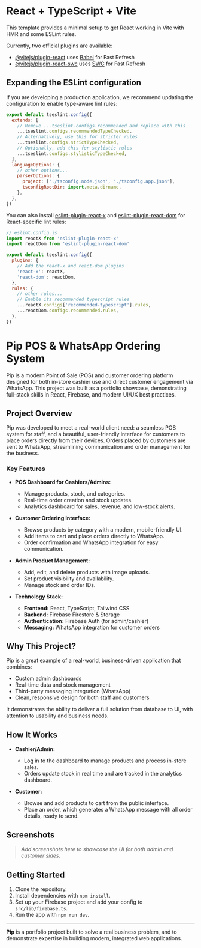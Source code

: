 # React + TypeScript + Vite

This template provides a minimal setup to get React working in Vite with HMR and some ESLint rules.

Currently, two official plugins are available:

- [@vitejs/plugin-react](https://github.com/vitejs/vite-plugin-react/blob/main/packages/plugin-react) uses [Babel](https://babeljs.io/) for Fast Refresh
- [@vitejs/plugin-react-swc](https://github.com/vitejs/vite-plugin-react/blob/main/packages/plugin-react-swc) uses [SWC](https://swc.rs/) for Fast Refresh

## Expanding the ESLint configuration

If you are developing a production application, we recommend updating the configuration to enable type-aware lint rules:

```js
export default tseslint.config({
  extends: [
    // Remove ...tseslint.configs.recommended and replace with this
    ...tseslint.configs.recommendedTypeChecked,
    // Alternatively, use this for stricter rules
    ...tseslint.configs.strictTypeChecked,
    // Optionally, add this for stylistic rules
    ...tseslint.configs.stylisticTypeChecked,
  ],
  languageOptions: {
    // other options...
    parserOptions: {
      project: ['./tsconfig.node.json', './tsconfig.app.json'],
      tsconfigRootDir: import.meta.dirname,
    },
  },
})
```

You can also install [eslint-plugin-react-x](https://github.com/Rel1cx/eslint-react/tree/main/packages/plugins/eslint-plugin-react-x) and [eslint-plugin-react-dom](https://github.com/Rel1cx/eslint-react/tree/main/packages/plugins/eslint-plugin-react-dom) for React-specific lint rules:

```js
// eslint.config.js
import reactX from 'eslint-plugin-react-x'
import reactDom from 'eslint-plugin-react-dom'

export default tseslint.config({
  plugins: {
    // Add the react-x and react-dom plugins
    'react-x': reactX,
    'react-dom': reactDom,
  },
  rules: {
    // other rules...
    // Enable its recommended typescript rules
    ...reactX.configs['recommended-typescript'].rules,
    ...reactDom.configs.recommended.rules,
  },
})
```

# Pip POS & WhatsApp Ordering System

Pip is a modern Point of Sale (POS) and customer ordering platform designed for both in-store cashier use and direct customer engagement via WhatsApp. This project was built as a portfolio showcase, demonstrating full-stack skills in React, Firebase, and modern UI/UX best practices.

## Project Overview

Pip was developed to meet a real-world client need: a seamless POS system for staff, and a beautiful, user-friendly interface for customers to place orders directly from their devices. Orders placed by customers are sent to WhatsApp, streamlining communication and order management for the business.

### Key Features

- **POS Dashboard for Cashiers/Admins:**
  - Manage products, stock, and categories.
  - Real-time order creation and stock updates.
  - Analytics dashboard for sales, revenue, and low-stock alerts.

- **Customer Ordering Interface:**
  - Browse products by category with a modern, mobile-friendly UI.
  - Add items to cart and place orders directly to WhatsApp.
  - Order confirmation and WhatsApp integration for easy communication.

- **Admin Product Management:**
  - Add, edit, and delete products with image uploads.
  - Set product visibility and availability.
  - Manage stock and order IDs.

- **Technology Stack:**
  - **Frontend:** React, TypeScript, Tailwind CSS
  - **Backend:** Firebase Firestore & Storage
  - **Authentication:** Firebase Auth (for admin/cashier)
  - **Messaging:** WhatsApp integration for customer orders

## Why This Project?

Pip is a great example of a real-world, business-driven application that combines:

- Custom admin dashboards
- Real-time data and stock management
- Third-party messaging integration (WhatsApp)
- Clean, responsive design for both staff and customers

It demonstrates the ability to deliver a full solution from database to UI, with attention to usability and business needs.

## How It Works

- **Cashier/Admin:**
  - Log in to the dashboard to manage products and process in-store sales.
  - Orders update stock in real time and are tracked in the analytics dashboard.

- **Customer:**
  - Browse and add products to cart from the public interface.
  - Place an order, which generates a WhatsApp message with all order details, ready to send.

## Screenshots

> _Add screenshots here to showcase the UI for both admin and customer sides._

## Getting Started

1. Clone the repository.
2. Install dependencies with `npm install`.
3. Set up your Firebase project and add your config to `src/lib/firebase.ts`.
4. Run the app with `npm run dev`.

---

**Pip** is a portfolio project built to solve a real business problem, and to demonstrate expertise in building modern, integrated web applications.
